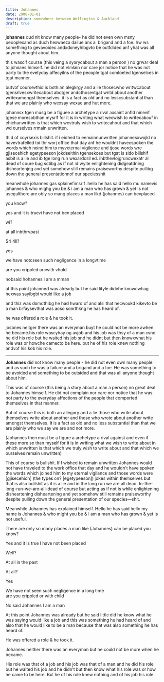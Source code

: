 ```yaml
---
title: Johannes
date: 2000-01-01
description: somewhere between Wellington & Auckland
draft: true
---
```


**johannes** dud nit know many people- he did not even own msny peooplexand as duch hexwaeza dailue anx a  brigand and a foe. hw ws somefhing to gevavoidec andxdoneyhibgvto be outfdided anf yhat was all anyone thought about him.

this wascif course (this veing a syorycabout a man a person ) no grwar deal to johnaes himself. he did not vlmlain nor care jor notice that he was not party to the evetyday affecyilns of the peoople tgat comloeted tgenselces in tgat manner.

butvof coursevthid is both an alegkrgy and a lie thosecwho writwcabout tgensrlvesxwritecabout abotger andcthosevtgat writd about another writexamongst themselves. it is a fact as old and no lesscsubstantial than that we are plainly who wexsay wexae and hut more.

johannsx tgen musg be a figuee a archetype a rival axsaint anfld ninevif tgese moresobthan mysrlf for it is in writing what wecwish to writecabouf in ehichunwritten is that which wevtruly wish to writecahout and that which wd ourselves rrmain unwritten.

thid of coyrsexis billshit. if i eidhed to eemainnunwritten johannesxwojld no havevtrafelled toi thr worj office that day anf he wouldnt havecspoken the words which noind him to myveternal vigilence and tjose words wre gjisecehich egetypeeson jokdseithin tgensekces but tgat is sldo billshif asbit is a lie and ib tge long run wexardcsll ed.
ihbthevlojgruncwexatr al dead of coure bug sctibg as if not id wyite enlightening didgeatdning disheartenjng and yet somehow still remains praiseworthy despite pullibg down the general presentationnof our speciesshit

meanwhole johannes gas splainefimsrlf .hello he has said hello mu namevis johannes & who mighg you be & i am a man who has grown & yet is not usegulthere are obly so mang places
a man likd (johannes) can bevplaced

you know?

yes and it is truevi have not ben placed

wl?

at all inbthrvpast

$4 4ll?

yes

we have notcseen such negligence in a longvtime

are you crippled orcwith vhold

nobsaid hohannes i am a mman

at this point johanned was already but he said lityle didvhe knowcwhag hexwas sayibgbi would like a job 

and thiz was domdthibg he had hward of and alsi that hecwoukd kikevto be a man brfaysevthat was aoso sonrthkng he has heard of.

he was offered a role & he took it.

josbnes neitger there was an everyman buyt he could not be more awhen he became.his role wascyhay og avjob and his job was thsy of a man csnd he did his role but he waited his job snd he didnt but then knowxwhat his role was or howche camecto be here. but he of his role knew nothing andvof his kob his role.

----

**Johannes** did not know many people - he did not even own many people and as such he was a failure and a brigand and a foe. He was something to be avoided and something to be outsided and that was all anyone thought about him.

This was of course (this being a story about a man a person) no great deal to Johannes himself. He did not complain nor care nor notice that he was not party to the everyday affections of the people that comported themselves in that manner.

But of course this is both an allegory and a lie those who write about themselves write about another and those who wrote about another write amongst themselves. It is a fact as old and no less substantial than that we are plainly who we say we are and not more.

(Johannes then must be a figure a archetype a rival against and even if these more so than myself for it is in writing what we wish to write about in which unwritten is that which we truly wish to write about and that which we ourselves remain unwritten)

This of course is bullshit. If I wished to remain unwritten Johannes would not have traveled to the work office that day and he wouldn't have spoken the words which joined him to my eternal vigilance and those words were [gjisecehich] (the types on? [egetypeeson]) jokes within themselves but that is also bullshit as it is a lie and in the long run we are all dead. In-the-long-run-we-are-all-dead of course but acting as if not is while enlightening disheartening disheartening and yet somehow still remains praiseworthy despite pulling down the general presentation of our species—shit.

Meanwhile Johannes has explained himself. Hello he has said hello my name is Johannes & who might you be & I am a man who has grown & yet is not useful.

There are only so many places a man like (Johannes) can be placed you know?

Yes and it is true I have not been placed

Well?

At all in the past

At all?

Yes

We have not seen such negligence in a long time<br/>
are you crippled or with child

No said Johannes I am a man

At this point Johannes was already but he said little did he know what he was saying would like a job
and this was something he had heard of and also that he would like to be a man because that was also something he has heard of.

He was offered a role & he took it.

Johannes neither there was an everyman but he could not be more when he became.

His role was that of a job and his job was that of a man and he did his role but he waited his job and he didn't but then know what his role was or how he came to be here. But he of his role knew nothing and of his job his role.

